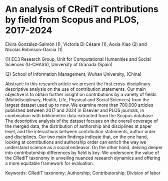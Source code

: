 # An analysis of CRediT contributions by field from Scopus and PLOS, 2017-2024

Elvira González-Salmón (1), Victoria Di Césare (1), Aoxia Xiao (2) and Nicolas Robinson-Garcia (1)

(1) EC3 Research Group, Unit for Computational Humanities and Social Sciences (U-CHASS), University of Granada (Spain)

(2) School of Information Management, Wuhan University, (China)

Abstract:
In this research article we present the first cross-disciplinary descriptive analysis on the use of contribution statements. Our main objective is to obtain further insight on contributions by a variety of fields (Multidisciplinary, Health, Life, Physical and Social Sciences) from the largest dataset used up to now. We examine more than 700,000 articles published between 2017 and 2024 in Elsevier and PLOS journals, in combination with bibliometric data extracted from the Scopus database. The descriptive analysis of the dataset focuses on the overall coverage of the merged data, the distribution of authorship and disciplines at paper level, and the interactions between contribution statements, author order and disciplines. Our two main findings indicate that, on the one hand, looking at contributions and authorship order can enrich the way we understand science as a social endeavor. On the other hand, delving deeper into contributorship differences by field is key. We underscore the value of the CRediT taxonomy in unveiling nuanced research dynamics and offering a more equitable framework for evaluation.

Keywords: CRediT taxonomy; Authorship; Contributorship; Division of labor
